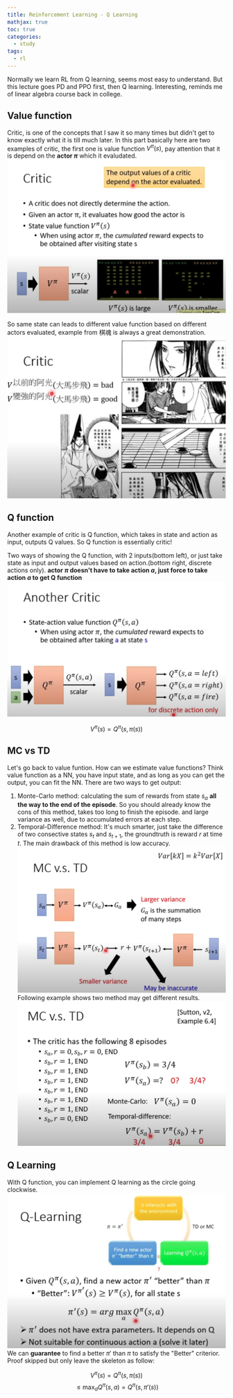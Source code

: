 ```yaml
---
title: Reinforcement Learning - Q Learning
mathjax: true
toc: true
categories:
  - study
tags:
  - rl
---
```

Normally we learn RL from Q learning, seems most easy to understand. But this lecture goes PD and PPO first, then Q learning. Interesting, reminds me of linear algebra course back in college.  

## Value function
Critic, is one of the concepts that I saw it so many times but didn't get to know exactly what it is till much later. In this part basically here are two examples of critic, the first one is value function $V^\pi(s)$, pay attention that it is depend on the **actor $\pi$** which it evaludated.
![Alt text](/assets/images/23-06-12-RL-3-Q_files/critic.png)  

So same state can leads to different value function based on different actors evaluated, example from 棋魂 is always a great demonstration.  
![Alt text](/assets/images/23-06-12-RL-3-Q_files/qihun.png)  

## Q function
Another example of critic is Q function, which takes in state and action as input, outputs Q values. So Q function is essentially critic! 

Two ways of showing the Q function, with 2 inputs(bottom left), or just take state as input and output values based on action.(bottom right, discrete actions only). **actor $\pi$ doesn't have to take action $a$, just force to take action $a$ to get Q function**
![Alt text](/assets/images/23-06-12-RL-3-Q_files/qfunction.png)  
  
$$V^\pi(s)=Q^\pi(s,\pi(s))$$  

## MC vs TD
Let's go back to value funtion. How can we estimate value functions? Think value function as a NN, you have input state, and as long as you can get the output, you can fit the NN. There are two ways to get output:
1. Monte-Carlo method: calculating the sum of rewards from state $s_a$ **all the way to the end of the episode**. So you should already know the cons of this method, takes too long to finish the episode. and large variance as well, due to accumulated errors at each step.
2. Temporal-Difference method: It's much smarter, just take the difference of two consective states $s_t$ and $s_{t+1}$, the groundtruth is reward $r$ at time $t$. The main drawback of this method is low accuracy.   
![Alt text](/assets/images/23-06-12-RL-3-Q_files/MCvsTD.png)  
Following example shows two method may get different results.
![Alt text](/assets/images/23-06-12-RL-3-Q_files/MCvsTDex.png)  

## Q Learning
With Q function, you can implement Q learning as the circle going clockwise. ![Alt text](/assets/images/23-06-12-RL-3-Q_files/qlearning.png)
We can **guarantee** to find a better $\pi'$ than $\pi$ to satisfy the "Better" criterior. Proof skipped but only leave the skeleton as follow:  

$$V^\pi(s)=Q^\pi(s,\pi(s))$$
$$\le{\max_a}Q^\pi(s,a) = Q^\pi(s,{\pi'}(s))$$  
